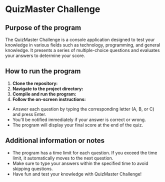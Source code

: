 # QuizMaster Challenge

## Purpose of the program
The QuizMaster Challenge is a console application designed to test your knowledge in various fields such as technology, programming, and general knowledge. It presents a series of multiple-choice questions and evaluates your answers to determine your score.

## How to run the program
1. **Clone the repository:**
2. **Navigate to the project directory:**
3. **Compile and run the program:**
4. **Follow the on-screen instructions:**
- Answer each question by typing the corresponding letter (A, B, or C) and press Enter.
- You'll be notified immediately if your answer is correct or wrong.
- The program will display your final score at the end of the quiz.

## Additional information or notes
- The program has a time limit for each question. If you exceed the time limit, it automatically moves to the next question.
- Make sure to type your answers within the specified time to avoid skipping questions.
- Have fun and test your knowledge with QuizMaster Challenge!


